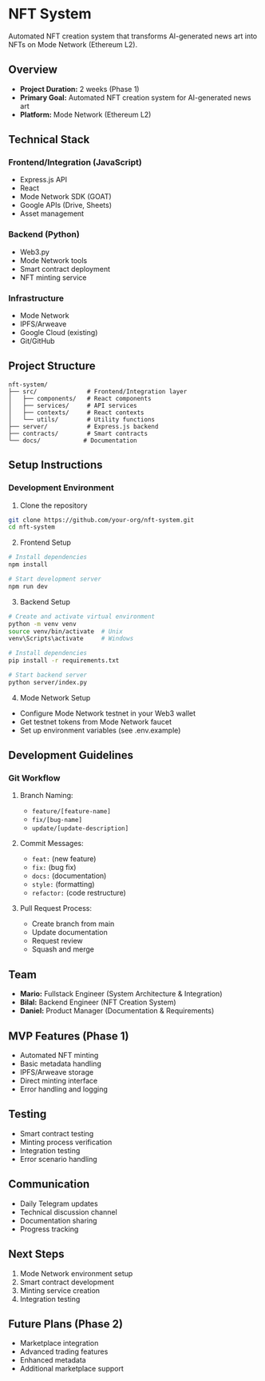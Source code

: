 # NFT System

Automated NFT creation system that transforms AI-generated news art into NFTs on Mode Network (Ethereum L2).

## Overview
- **Project Duration:** 2 weeks (Phase 1)
- **Primary Goal:** Automated NFT creation system for AI-generated news art
- **Platform:** Mode Network (Ethereum L2)

## Technical Stack

### Frontend/Integration (JavaScript)
- Express.js API
- React
- Mode Network SDK (GOAT)
- Google APIs (Drive, Sheets)
- Asset management

### Backend (Python)
- Web3.py
- Mode Network tools
- Smart contract deployment
- NFT minting service

### Infrastructure
- Mode Network
- IPFS/Arweave
- Google Cloud (existing)
- Git/GitHub

## Project Structure
```
nft-system/
├── src/              # Frontend/Integration layer
│   ├── components/   # React components
│   ├── services/     # API services
│   ├── contexts/     # React contexts
│   └── utils/        # Utility functions
├── server/           # Express.js backend
├── contracts/        # Smart contracts
└── docs/            # Documentation
```

## Setup Instructions

### Development Environment
1. Clone the repository
```bash
git clone https://github.com/your-org/nft-system.git
cd nft-system
```

2. Frontend Setup
```bash
# Install dependencies
npm install

# Start development server
npm run dev
```

3. Backend Setup
```bash
# Create and activate virtual environment
python -m venv venv
source venv/bin/activate  # Unix
venv\Scripts\activate     # Windows

# Install dependencies
pip install -r requirements.txt

# Start backend server
python server/index.py
```

4. Mode Network Setup
- Configure Mode Network testnet in your Web3 wallet
- Get testnet tokens from Mode Network faucet
- Set up environment variables (see .env.example)

## Development Guidelines

### Git Workflow
1. Branch Naming:
   - `feature/[feature-name]`
   - `fix/[bug-name]`
   - `update/[update-description]`

2. Commit Messages:
   - `feat:` (new feature)
   - `fix:` (bug fix)
   - `docs:` (documentation)
   - `style:` (formatting)
   - `refactor:` (code restructure)

3. Pull Request Process:
   - Create branch from main
   - Update documentation
   - Request review
   - Squash and merge

## Team
- **Mario:** Fullstack Engineer (System Architecture & Integration)
- **Bilal:** Backend Engineer (NFT Creation System)
- **Daniel:** Product Manager (Documentation & Requirements)

## MVP Features (Phase 1)
- Automated NFT minting
- Basic metadata handling
- IPFS/Arweave storage
- Direct minting interface
- Error handling and logging

## Testing
- Smart contract testing
- Minting process verification
- Integration testing
- Error scenario handling

## Communication
- Daily Telegram updates
- Technical discussion channel
- Documentation sharing
- Progress tracking

## Next Steps
1. Mode Network environment setup
2. Smart contract development
3. Minting service creation
4. Integration testing

## Future Plans (Phase 2)
- Marketplace integration
- Advanced trading features
- Enhanced metadata
- Additional marketplace support